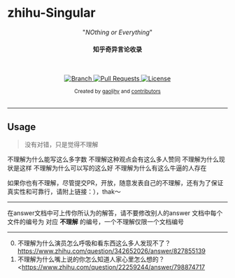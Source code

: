 # zhihu-Singular

<p align="center">"<i>NOthing or Everything</i>"</p>

<h4 align="center">
知乎奇异言论收录</h4>

<br>

<p align="center">
  <a href="https://github.com/gaoljhy/zhihu-Singular/tree/master">
    <img src="https://img.shields.io/badge/Branch-master-green.svg?longCache=true"
        alt="Branch">
  </a>
  <a href="https://github.com/gaoljhy/zhihu-Singular/pulls">
    <img src="https://img.shields.io/badge/PRs-welcome-brightgreen.svg?longCache=true"
        alt="Pull Requests">
  </a>
  <a href="https://github.com/gaoljhy/zhihu-Singular/blob/master/LICENSE">
    <img src="https://img.shields.io/badge/License-MIT-blue.svg?longCache=true"
        alt="License">
  </a>
</p>

<div align="center">
  <sub>Created by
  <a href="http://grj321.com">gaoljhy</a> and
  <a href="https://github.com/gaoljhy/blog/contributors">
    contributors
  </a>
</div>

<br>

*****

## Usage

> 没有对错，只是觉得不理解

不理解为什么能写这么多字数
不理解这种观点会有这么多人赞同
不理解为什么现状是这样
不理解为什么可以写的这么好
不理解为什么有这么牛逼的人存在

如果你也有不理解，尽管提交PR，开放，随意发表自己的不理解，还有为了保证真实性和可靠行，请附上链接：），thak～

----

在answer文档中可上传你所认为的解答，请不要修改别人的answer
文档中每个文件的编号为 对应 **不理解** 的编号，一个不理解仅限一个文档编号

*****

0. 不理解为什么演员怎么呼吸和看东西这么多人发现不了？ <https://www.zhihu.com/question/342652026/answer/827855139>
1. 不理解为什么嘴上说的你怎么知道人家心里怎么想的？ <https://www.zhihu.com/question/22259244/answer/798874717

